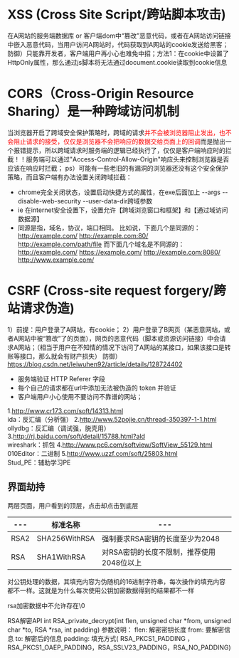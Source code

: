 # XSS (Cross Site Script/跨站脚本攻击) 
在A网站的服务端数据库 or 客户端dom中“篡改”恶意代码，或者在A网站访问链接中嵌入恶意代码，当用户访问A网站时，代码获取到A网站的cookie发送给黑客；
防御）只能靠开发者，客户端用户再小心也难免中招；方法1：在cookie中设置了HttpOnly属性，那么通过js脚本将无法通过document.cookie读取到cookie信息

# CORS（Cross-Origin Resource Sharing）是一种跨域访问机制
当浏览器开启了跨域安全保护策略时，跨域的请求<font color=red>并不会被浏览器阻止发出，也不会阻止请求的接受，仅仅是浏览器不会把响应的数据交给页面上的回调</font>而是抛出一个报错提示，所以跨域请求时服务端的逻辑已经执行了，仅仅是客户端响应时的拦截！！服务端可以通过"Access-Control-Allow-Origin"响应头来控制浏览器是否应该在响应时拦截；
ps）可能有一些老旧的有漏洞的浏览器还没有这个安全保护策略，而且客户端有办法设置关闭跨域拦截：
- chrome完全关闭状态，设置启动快捷方式的属性，在exe后面加上 --args --disable-web-security --user-data-dir跨域参数
- ie 在internet安全设置下，设置允许【跨域浏览窗口和框架】和【通过域访问数据源】
- 同源是指，域名，协议，端口相同。
比如说，下面几个是同源的：
http://example.com/
http://example.com:80/
http://example.com/path/file
而下面几个域名是不同源的：
http://example.com/
https://example.com/
http://example.com:8080/
http://www.example.com/

# CSRF (Cross-site request forgery/跨站请求伪造)
1）前提：用户登录了A网站，有cookie；
2）用户登录了B网页（某恶意网站，或者A网站中被“篡改”了的页面），网页的恶意代码（脚本或资源访问链接）中会请求A网站；（相当于用户在不知情的情况下访问了A网站的某接口，如果该接口是转账等接口，那么就会有财产损失）
防御）https://blog.csdn.net/leiwuhen92/article/details/128724402
- 服务端验证 HTTP Referer 字段
- 每个自己的请求都在url中添加无法被伪造的 token 并验证
- 客户端用户小心使用不要访问不靠谱的网站；




1.http://www.cr173.com/soft/14313.html           
ida：反汇编（分析强）
2.http://www.52pojie.cn/thread-350397-1-1.html    
ollydbg：反汇编（调试强，脱壳用）
3.http://rj.baidu.com/soft/detail/15788.html?ald   
wireshark：抓包
4.http://www.pc6.com/softview/SoftView_55129.html  
010Editor：二进制
5.http://www.uzzf.com/soft/25803.html             
Stud_PE：辅助学习PE




## 界面劫持

两层页面，用户看到的顶层，点击却点击到底层


|---|标准名称|---|
|---|---|---|
|RSA2|SHA256WithRSA|强制要求RSA密钥的长度至少为2048|
|RSA|SHA1WithRSA|对RSA密钥的长度不限制，推荐使用2048位以上|


对公钥处理的数据，其填充内容为伪随机的16进制字符串，每次操作的填充内容都不一样。这就是为什么每次使用公钥加密数据得到的结果都不一样

rsa加密数据中不允许存在\0

RSA解密API
int RSA_private_decrypt(int flen, unsigned char *from, unsigned char *to, RSA *rsa, int padding)
参数说明：
flen: 解密密钥长度
from: 要解密信息
to: 解密后的信息
padding: 填充方式( RSA_PKCS1_PADDING ，RSA_PKCS1_OAEP_PADDING，RSA_SSLV23_PADDING，RSA_NO_PADDING)
